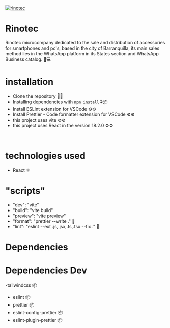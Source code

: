 [![rinotec](https://i.ibb.co/SVx1mxH/Rinotec-Back.png 'rinotec')](https://i.ibb.co/SVx1mxH/Rinotec-Back.png 'rinotec')

# Rinotec

Rinotec microcompany dedicated to the sale and distribution of accessories for smartphones and pc's, based in the city of Barranquilla, its main sales method lies in the WhatsApp platform in its States section and WhatsApp Business catalog. 📱💻

# installation

- Clone the repository 📃📃
- Installing dependencies with `npm install` ⏬📦
- Install ESLint extension for VSCode ⚙️​⚙️​
- Install Prettier - Code formatter extension for VSCode ⚙️​⚙️​
- this project uses vite ⚙️​⚙️
- this project uses React in the version 18.2.0 ⚙️​⚙️

​

# technologies used

- React ⚛️

# "scripts"

- "dev": "vite"
- "build": "vite build"
- "preview": "vite preview"
- "format": "prettier --write ." 🎨
- "lint": "eslint --ext .js,.jsx,.ts,.tsx --fix ." 🚨

# Dependencies



# Dependencies Dev

-tailwindcss 📦
- eslint 📦
- prettier 📦
- eslint-config-prettier 📦
- eslint-plugin-prettier 📦
